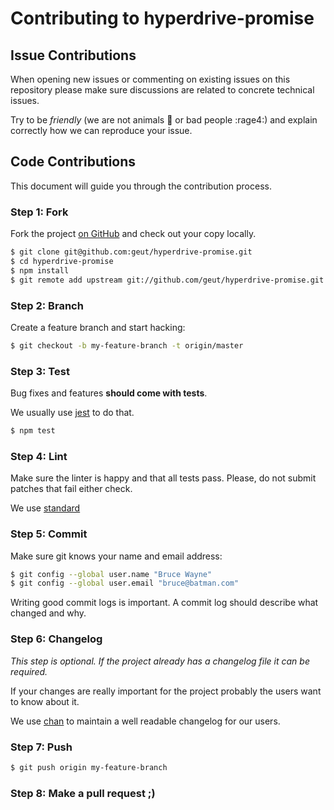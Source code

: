 # Contributing to hyperdrive-promise

## Issue Contributions

When opening new issues or commenting on existing issues on this repository
please make sure discussions are related to concrete technical issues.

Try to be *friendly* (we are not animals :monkey: or bad people :rage4:) and explain correctly how we can reproduce your issue.

## Code Contributions

This document will guide you through the contribution process.

### Step 1: Fork

Fork the project [on GitHub](https://github.com/geut/hyperdrive-promise) and check out your copy locally.

```bash
$ git clone git@github.com:geut/hyperdrive-promise.git
$ cd hyperdrive-promise
$ npm install
$ git remote add upstream git://github.com/geut/hyperdrive-promise.git
```

### Step 2: Branch

Create a feature branch and start hacking:

```bash
$ git checkout -b my-feature-branch -t origin/master
```

### Step 3: Test

Bug fixes and features **should come with tests**.

We usually use [jest](https://jestjs.io/) to do that.

```bash
$ npm test
```

### Step 4: Lint

Make sure the linter is happy and that all tests pass. Please, do not submit
patches that fail either check.

We use [standard](https://standardjs.com/)

### Step 5: Commit

Make sure git knows your name and email address:

```bash
$ git config --global user.name "Bruce Wayne"
$ git config --global user.email "bruce@batman.com"
```

Writing good commit logs is important. A commit log should describe what
changed and why.

### Step 6: Changelog

_This step is optional. If the project already has a changelog file it can be required._

If your changes are really important for the project probably the users want to know about it.

We use [chan](https://github.com/geut/chan/) to maintain a well readable changelog for our users.

### Step 7: Push

```bash
$ git push origin my-feature-branch
```

### Step 8: Make a pull request ;)
